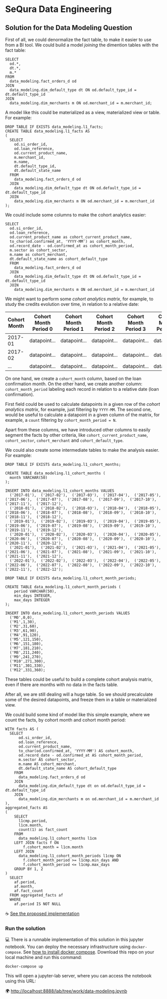
# SeQura Data Engineering

## Solution for the Data Modeling Question

First of all, we could denormalize the fact table, to make it easier to use from a BI tool. We could build a model *joining* the dimention tables with the fact table:

```
SELECT 
  od.*,
  dt.*,
  m.*
FROM
  data_modeling.fact_orders_d od
JOIN
  data_modeling.dim_default_type dt ON od.default_type_id = dt.default_type_id
JOIN
  data_modeling.dim_merchants m ON od.merchant_id = m.merchant_id;
```

A model like this could be materialized as a view, materialized view or table. For example:

```
DROP TABLE IF EXISTS data_modeling.l1_facts;
CREATE TABLE data_modeling.l1_facts AS
(
  SELECT 
    od.si_order_id,
    od.loan_reference,
    od.current_product_name,
    m.merchant_id,
    m.name,
    dt.default_type_id,
    dt.default_state_name
  FROM
    data_modeling.fact_orders_d od
  JOIN
    data_modeling.dim_default_type dt ON od.default_type_id = dt.default_type_id
  JOIN
    data_modeling.dim_merchants m ON od.merchant_id = m.merchant_id
);
```
We could include some columns to make the cohort analytics easier:

```
SELECT 
  od.si_order_id,
  od.loan_reference,
  od.current_product_name as cohort_current_product_name,
  to_char(od.confirmed_at, 'YYYY-MM') as cohort_month,
  od.record_date - od.confirmed_at as cohort_month_period,
  m.sector as cohort_sector,
  m.name as cohort_merchant,
  dt.default_state_name as cohort_default_type
  FROM
    data_modeling.fact_orders_d od
  JOIN
    data_modeling.dim_default_type dt ON od.default_type_id = dt.default_type_id
  JOIN
    data_modeling.dim_merchants m ON od.merchant_id = m.merchant_id
```

We might want to perform some *cohort analytics matrix*, for example, to study the credits evolution over time, in relation to a relative date:

| Cohort Month | Cohort Month Period 0 | Cohort Month Period 1 | Cohort Month Period 2 | Cohort Month Period 3 | Cohort Month Period 4 | Cohort Month Period 5 | ...                   |
| ------------ | --------------------- | --------------------- | --------------------- | --------------------- | --------------------- | --------------------- | --------------------- |
| 2017-01      | datapoint...          | datapoint...          | datapoint...          | datapoint...          | datapoint...          | datapoint...          | datapoint...          |
| 2017-02      | datapoint...          | datapoint...          | datapoint...          | datapoint...          | datapoint...          | datapoint...          | datapoint...          |
| ...          | datapoint...          | datapoint...          | datapoint...          | datapoint...          | datapoint...          | datapoint...          | datapoint...          |


On one hand, we create a `cohort_month` column, based on the loan confirmation month.
On the other hand, we create another column: `cohort_month_period` labeling each record in relation to a relative date (loan confirmation).

First field could be used to calculate datapoints in a given row of the *cohort analytics matrix*, for example, just filtering by `YYYY-MM`.
The second one, would be useful to calculate a datapoint in a given column of the matrix, for example, a `count` filtering by `cohort_month_period = N`.

Apart from these columns, we have introduced other columns to easily segment the facts by other criteria, like `cohort_current_product_name`, `cohort_sector`, `cohort_merchant` and `cohort_default_type`.

We could also create some intermediate tables to make the analysis easier. For example:

```
DROP TABLE IF EXISTS data_modeling.l1_cohort_months;

CREATE TABLE data_modeling.l1_cohort_months (
  month VARCHAR(50)
);

INSERT INTO data_modeling.l1_cohort_months VALUES 
  ('2017-01'),  ('2017-02'),  ('2017-03'),  ('2017-04'),  ('2017-05'),  ('2017-06'),  ('2017-07'),  ('2017-08'),  ('2017-09'),  ('2017-10'),  ('2017-11'),  ('2017-12'),
  ('2018-01'),  ('2018-02'),  ('2018-03'),  ('2018-04'),  ('2018-05'),  ('2018-06'),  ('2018-07'),  ('2018-08'),  ('2018-09'),  ('2018-10'),  ('2018-11'),  ('2018-12'),
  ('2019-01'),  ('2019-02'),  ('2019-03'),  ('2019-04'),  ('2019-05'),  ('2019-06'),  ('2019-07'),  ('2019-08'),  ('2019-09'),  ('2019-10'),  ('2019-11'),  ('2019-12'),
  ('2020-01'),  ('2020-02'),  ('2020-03'),  ('2020-04'),  ('2020-05'),  ('2020-06'),  ('2020-07'),  ('2020-08'),  ('2020-09'),  ('2020-10'),  ('2020-11'),  ('2020-12'),
  ('2021-01'),  ('2021-02'),  ('2021-03'),  ('2021-04'),  ('2021-05'),  ('2021-06'),  ('2021-07'),  ('2021-08'),  ('2021-09'),  ('2021-10'),  ('2021-11'),  ('2021-12'),
  ('2022-01'),  ('2022-02'),  ('2022-03'),  ('2022-04'),  ('2022-05'),  ('2022-06'),  ('2022-07'),  ('2022-08'),  ('2022-09'),  ('2022-10'),  ('2022-11'),  ('2022-12');
```

```
DROP TABLE IF EXISTS data_modeling.l1_cohort_month_periods;

CREATE TABLE data_modeling.l1_cohort_month_periods (
    period VARCHAR(50),
    min_days INTEGER,
    max_days INTEGER
);

INSERT INTO data_modeling.l1_cohort_month_periods VALUES
  ('M0',0,0),
  ('M1',1,30),
  ('M2',31,60),
  ('M3',61,90),
  ('M4',91,120),
  ('M5',121,150),
  ('M6',151,180),
  ('M7',181,210),
  ('M8',211,240),
  ('M9',241,270),
  ('M10',271,300),
  ('M11',301,330),
  ('M12',331,360);
```

These tables could be useful to build a complete cohort analysis matrix, even if there are months with no data in the facts table.

After all, we are still dealing will a huge table. So we should precalculate some of the desired datapoints, and freeze them in a table or materialized view.

We could build some kind of model like this simple example, where we count the facts, by cohort month and cohort month period:

```
WITH facts AS (
  SELECT 
      od.si_order_id,
      od.loan_reference,
      od.current_product_name,
      to_char(od.confirmed_at, 'YYYY-MM') AS cohort_month,
      od.record_date - od.confirmed_at AS cohort_month_period, 
      m.sector AS cohort_sector,
      m.name AS cohort_merchant,
      dt.default_state_name AS cohort_default_type
    FROM
      data_modeling.fact_orders_d od
    JOIN
      data_modeling.dim_default_type dt on od.default_type_id = dt.default_type_id
    JOIN
      data_modeling.dim_merchants m on od.merchant_id = m.merchant_id
),
aggregated_facts AS 
(
    SELECT
      l1cmp.period,
      l1cm.month,
      count(1) as fact_count
    FROM
      data_modeling.l1_cohort_months l1cm
    LEFT JOIN facts f ON
        f.cohort_month = l1cm.month   
    LEFT JOIN 
      data_modeling.l1_cohort_month_periods l1cmp ON 
        f.cohort_month_period >= l1cmp.min_days AND
        f.cohort_month_period <= l1cmp.max_days    
    GROUP BY 1, 2
)
  SELECT
    af.period,
    af.month,
    af.fact_count
  FROM aggregated_facts af
  WHERE 
    af.period IS NOT NULL
```

:coffee: [See the proposed implementation](work/data-modeling.ipynb)

### Run the solution

:computer: There is a runnable implementation of this solution in this jupyter notebook. You can deploy the necessary infrastructure using `docker-compose`. See [how to install docker compose](https://docs.docker.com/compose/install/). Download this repo on your local machine and run this command:

```
docker-compose up
```

This will open a jupyter-lab server, where you can access the notebook using this URL:

:earth_africa: [http://localhost:8888/lab/tree/work/data-modeling.ipynb](http://localhost:8888/lab/tree/work/data-modeling.ipynb)
